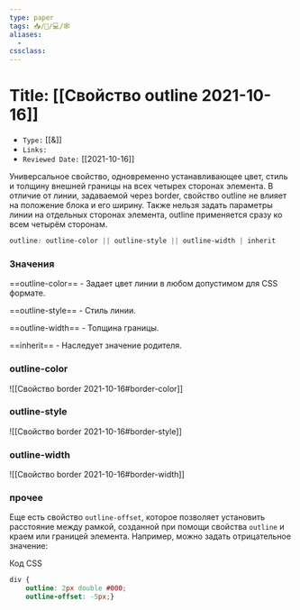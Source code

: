 ```yaml
---
type: paper
tags: 📥️/📜️/💻/🕸
aliases:
  - 
cssclass: 
---
```




# Title: **[[Свойство outline 2021-10-16]]**
- `Type:` [[&]]
- `Links:`
- `Reviewed Date:` [[2021-10-16]]

  
Универсальное свойство, одновременно устанавливающее цвет, стиль и толщину внешней границы на всех четырех сторонах элемента. В отличие от линии, задаваемой через border, свойство outline не влияет на положение блока и его ширину. Также нельзя задать параметры линии на отдельных сторонах элемента, outline применяется сразу ко всем четырём сторонам.
```css
outline: outline-color || outline-style || outline-width | inherit
```

### Значения

==outline-color== - Задает цвет линии в любом допустимом для CSS формате.

==outline-style== - Стиль линии.

==outline-width== - Толщина границы.

==inherit== - Наследует значение родителя.

### outline-color
![[Свойство border 2021-10-16#border-color]]
### outline-style

![[Свойство border 2021-10-16#border-style]]

### outline-width 
![[Свойство border 2021-10-16#border-width]]

### прочее

Еще есть свойство `outline-offset`, которое позволяет установить расстояние между рамкой, созданной при помощи свойства `outline` и краем или границей элемента. Например, можно задать отрицательное значение:

Код CSS

```css
div {    
	outline: 2px double #000;  
	outline-offset: -5px;}
```